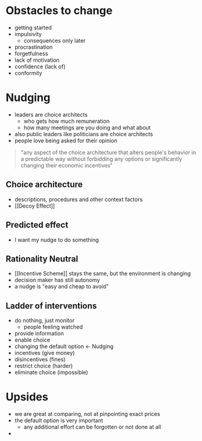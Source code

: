 # Obstacles to change
- getting started
- impulsivity
	- consequences only later
- procrastination
- forgetfulness
- lack of motivation
- confidence (lack of)
- conformity

# Nudging
- leaders are choice architects
	- who gets how much remuneration
	- how many meetings are you doing and what about
- also public leaders like politicians are choice architects
- people love being asked for their opinion

> "any aspect of the choice architecture that alters people's behavior in a predictable way without forbidding any options or significantly changing their economic incentives"

## Choice architecture
- descriptions, procedures and other context factors
- [[Decoy Effect]]

## Predicted effect
- I want my nudge to do something

## Rationality Neutral
- [[Incentive Scheme]] stays the same, but the environment is changing
- decision maker has still autonomy
- a nudge is "easy and cheap to avoid"

## Ladder of interventions
- do nothing, just monitor
	- people feeling watched
- provide information
- enable choice
- changing the default option <- Nudging
- incentives (give money)
- disincentives (fines)
- restrict choice (harder)
- eliminate choice (impossible)

# Upsides
- we are great at comparing, not at pinpointing exact prices
- the default option is very important
	- any additional effort can be forgotten or not done at all
- 